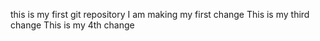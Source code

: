 this is my first git repository
I am making my first change 
This is my third change
This is my 4th change
